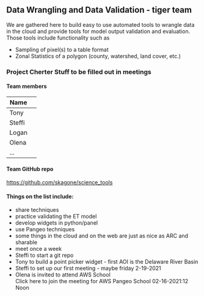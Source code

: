 ## Data Wrangling and Data Validation  -  tiger team

We are gathered here to build easy to use automated tools to wrangle data in the cloud
and provide tools for model output validation and evaluation.
Those tools include functionality such as 
- Sampling of pixel(s) to a table format
- Zonal Statistics of a polygon (county, watershed, land cover, etc.)

### Project Cherter Stuff to be filled out in meetings
 
 
#### Team members

| Name     |             |
| ------   | ----------- |
| Tony     |
| Steffi   |
| Logan    |
| Olena    |
| ...      |


#### Team GitHub repo

https://github.com/skagone/science_tools



#### Things on the list include:

- share techniques
- practice validating the ET model 
-	develop widgets in python/panel
-	use Pangeo techniques
-	some things in the cloud and on the web are just as nice as ARC and sharable
-	meet once a week
-	Steffi to start a git repo
-	Tony to build a point picker widget - first AOI is the Delaware River Basin
-	Steffi to set up our first meeting - maybe friday 2-19-2021
-	Olena is invited to attend AWS School	
  Click here to join the meeting for AWS Pangeo School  02-16-2021:12  Noon
